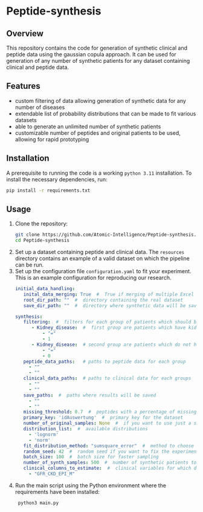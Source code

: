 # Peptide-synthesis

## Overview
This repository contains the code for generation of synthetic clinical and peptide data using
the gaussian copula approach. It can be used for generation of any number of synthetic patients
for any dataset containing clinical and peptide data.
## Features
- custom filtering of data allowing generation of synthetic data for any number of diseases
- extendable list of probability distributions that can be made to fit various datasets
- able to generate an unlimited number of synthetic patients
- customizable number of peptides and original patients to be used, allowing for rapid prototyping

## Installation

A prerequisite to running the code is a working `python 3.11` installation. To install the necessary dependencies, run:

```bash
pip install -r requirements.txt
```

## Usage

1. Clone the repository:
   ```bash
   git clone https://github.com/Atomic-Intelligence/Peptide-synthesis.git
   cd Peptide-synthesis
   ```
2. Set up a dataset containing peptide and clinical data. The `resources` directory contains an example of a valid dataset on which the pipeline can be run.
3. Set up the configuration file `configuration.yaml` to fit your experiment. This is an example configuration for reproducing our research.
   ```yaml
   initial_data_handling:
      inital_data_merging: True  #  True if merging of multiple Excel sheets is needed
      root_dir_path: ""  #  directory containing the real dataset
      save_dir_path: ""  #  directory where synthetic data will be saved
   
   synthesis:
      filtering:  #  filters for each group of patients which should be modeed separately
         - Kidney_disease:  #  first group are patients which have kidney disease
             - "="
             - 1
         - Kidney_disease:  # second group are patients which do not have kidney disease
             - "="
             - 0
      peptide_data_paths:   # paths to peptide data for each group
        - ""
        - ""
      clinical_data_paths:  # paths to clinical data for each groups
        - ""
        - ""
      save_paths:  #  paths where results will be saved
        - ""
        - ""
      missing_threshold: 0.7  #  peptides with a percentage of missing values over this are not modeled 
      primary_key: 'idAuswertung'  #  primary key for the dataset
      number_of_original_samples: None  #  if you want to use just a subset of original patients, specify the number here
      distribution_list:  #  available distributions
        - 'lognorm'
        - 'norm'
      fit_distribution_method: "sumsquare_error"  #  method to choose best fitting distribution for each variable
      random_seed: 42  #  random seed if you want to fix the experiment
      batch_size: 100  #  batch size for faster sampling
      number_of_synth_samples: 500  #  number of synthetic patients to generate
      clinical_columns_to_estimate:  #  clinical variables for which distribution should be estimated
        - "GFR_CKD_EPI_M"
    ```
3. Run the main script using the Python environment where the requirements have been installed:
   ```bash
    python3 main.py
   ```
